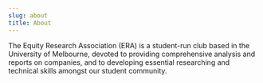 ```yaml
---
slug: about
title: About 
---
```


The Equity Research Association (ERA) is a student-run club based in the University of Melbourne, devoted to providing comprehensive analysis and reports on companies, and to developing essential researching and technical skills amongst our student community. 

